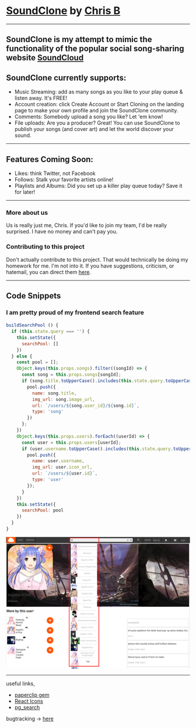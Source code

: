 # [SoundClone](http://chris-b-soundclone.herokuapp.com/) by [Chris B](http://www.motomorphosis-ind.com/)
***
## SoundClone is my attempt to mimic the functionality of the popular social song-sharing website [SoundCloud](https;//soundcloud.com)

## SoundClone currently supports:
* Music Streaming: add as many songs as you like to your play queue & listen away. It's FREE!
* Account creation: click Create Account or Start Cloning on the landing page to make your own profile and join the SoundClone community.
* Comments: Somebody upload a song you like? Let 'em know!
* File uploads: Are you a producer? Great! You can use SoundClone to publish your songs (and cover art) and let the world discover your sound.
***
## Features Coming Soon:
* Likes: think Twitter, not Facebook
* Follows: Stalk your favorite artists online!
* Playlists and Albums: Did you set up a killer play queue today? Save it for later!
***
### More about us
Us is really just me, Chris. If you'd like to join my team, I'd be really surprised. I have no money and can't pay you.
### Contributing to this project
Don't actually contribute to this project. That would technically be doing my homework for me. I'm not into it. If you have suggestions, criticism, or hatemail, you can direct them [here](mailto:christopher.brown@motomorphosis-ind.com).
***
## Code Snippets
### I am pretty proud of my frontend search feature
```javascript
buildSearchPool () {
  if (this.state.query === '') {
    this.setState({
      searchPool: []
    })
  } else {
    const pool = [];
    Object.keys(this.props.songs).filter((songId) => {
      const song = this.props.songs[songId];
      if (song.title.toUpperCase().includes(this.state.query.toUpperCase())) {
        pool.push({
          name: song.title,
          img_url: song.image_url,
          url: `/users/${song.user_id}/${song.id}`,
          type: 'song'
        })
      };
    })
    Object.keys(this.props.users).forEach((userId) => {
      const user = this.props.users[userId];
      if (user.username.toUpperCase().includes(this.state.query.toUpperCase())) {
        pool.push({
          name: user.username,
          img_url: user.icon_url,
          url: `/users/${user.id}`,
          type: 'user'
        });
      }
    })
    this.setState({
      searchPool: pool
    })
  }
}
```
![screen capture of front end search](./screenshots/fe_search.png)
***

useful links,
* [paperclip gem](https://github.com/appacademy/curriculum/tree/master/full-stack-project/resources/cdns/file_upload_demo)
* [React Icons](https://gorangajic.github.io/react-icons/fa.html)
* [pg_search](https://medium.com/@leighsn/simple-pg-search-example-postgresql-for-your-heroku-rails-app-f218127663bb)


bugtracking -> [here](./bugtracking.md)
